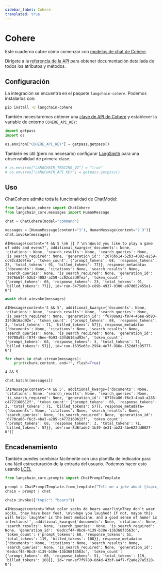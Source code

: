 ```yaml
---
sidebar_label: Cohere
translated: true
---
```


# Cohere

Este cuaderno cubre cómo comenzar con [modelos de chat de Cohere](https://cohere.com/chat).

Dirígete a la [referencia de la API](https://api.python.langchain.com/en/latest/chat_models/langchain_community.chat_models.cohere.ChatCohere.html) para obtener documentación detallada de todos los atributos y métodos.

## Configuración

La integración se encuentra en el paquete `langchain-cohere`. Podemos instalarlos con:

```bash
pip install -U langchain-cohere
```

También necesitaremos obtener una [clave de API de Cohere](https://cohere.com/) y establecer la variable de entorno `COHERE_API_KEY`:

```python
import getpass
import os

os.environ["COHERE_API_KEY"] = getpass.getpass()
```

También es útil (pero no necesario) configurar [LangSmith](https://smith.langchain.com/) para una observabilidad de primera clase.

```python
# os.environ["LANGCHAIN_TRACING_V2"] = "true"
# os.environ["LANGCHAIN_API_KEY"] = getpass.getpass()
```

## Uso

ChatCohere admite toda la funcionalidad de [ChatModel](/docs/modules/model_io/chat/):

```python
from langchain_cohere import ChatCohere
from langchain_core.messages import HumanMessage
```

```python
chat = ChatCohere(model="command")
```

```python
messages = [HumanMessage(content="1"), HumanMessage(content="2 3")]
chat.invoke(messages)
```

```output
AIMessage(content='4 && 5 \n6 || 7 \n\nWould you like to play a game of odds and evens?', additional_kwargs={'documents': None, 'citations': None, 'search_results': None, 'search_queries': None, 'is_search_required': None, 'generation_id': '2076b614-52b3-4082-a259-cc92cd3d9fea', 'token_count': {'prompt_tokens': 68, 'response_tokens': 23, 'total_tokens': 91, 'billed_tokens': 77}}, response_metadata={'documents': None, 'citations': None, 'search_results': None, 'search_queries': None, 'is_search_required': None, 'generation_id': '2076b614-52b3-4082-a259-cc92cd3d9fea', 'token_count': {'prompt_tokens': 68, 'response_tokens': 23, 'total_tokens': 91, 'billed_tokens': 77}}, id='run-3475e0c8-c89b-4937-9300-e07d652455e1-0')
```

```python
await chat.ainvoke(messages)
```

```output
AIMessage(content='4 && 5', additional_kwargs={'documents': None, 'citations': None, 'search_results': None, 'search_queries': None, 'is_search_required': None, 'generation_id': 'f0708a92-f874-46ee-9b93-334d616ad92e', 'token_count': {'prompt_tokens': 68, 'response_tokens': 3, 'total_tokens': 71, 'billed_tokens': 57}}, response_metadata={'documents': None, 'citations': None, 'search_results': None, 'search_queries': None, 'is_search_required': None, 'generation_id': 'f0708a92-f874-46ee-9b93-334d616ad92e', 'token_count': {'prompt_tokens': 68, 'response_tokens': 3, 'total_tokens': 71, 'billed_tokens': 57}}, id='run-1635e63e-2994-4e7f-986e-152ddfc95777-0')
```

```python
for chunk in chat.stream(messages):
    print(chunk.content, end="", flush=True)
```

```output
4 && 5
```

```python
chat.batch([messages])
```

```output
[AIMessage(content='4 && 5', additional_kwargs={'documents': None, 'citations': None, 'search_results': None, 'search_queries': None, 'is_search_required': None, 'generation_id': '6770ca86-f6c3-4ba3-a285-c4772160612f', 'token_count': {'prompt_tokens': 68, 'response_tokens': 3, 'total_tokens': 71, 'billed_tokens': 57}}, response_metadata={'documents': None, 'citations': None, 'search_results': None, 'search_queries': None, 'is_search_required': None, 'generation_id': '6770ca86-f6c3-4ba3-a285-c4772160612f', 'token_count': {'prompt_tokens': 68, 'response_tokens': 3, 'total_tokens': 71, 'billed_tokens': 57}}, id='run-8d6fade2-1b39-4e31-ab23-4be622dd0027-0')]
```

## Encadenamiento

También puedes combinar fácilmente con una plantilla de indicador para una fácil estructuración de la entrada del usuario. Podemos hacer esto usando [LCEL](/docs/expression_language)

```python
from langchain_core.prompts import ChatPromptTemplate

prompt = ChatPromptTemplate.from_template("Tell me a joke about {topic}")
chain = prompt | chat
```

```python
chain.invoke({"topic": "bears"})
```

```output
AIMessage(content='What color socks do bears wear?\n\nThey don’t wear socks, they have bear feet. \n\nHope you laughed! If not, maybe this will help: laughter is the best medicine, and a good sense of humor is infectious!', additional_kwargs={'documents': None, 'citations': None, 'search_results': None, 'search_queries': None, 'is_search_required': None, 'generation_id': '6edccf44-9bc8-4139-b30e-13b368f3563c', 'token_count': {'prompt_tokens': 68, 'response_tokens': 51, 'total_tokens': 119, 'billed_tokens': 108}}, response_metadata={'documents': None, 'citations': None, 'search_results': None, 'search_queries': None, 'is_search_required': None, 'generation_id': '6edccf44-9bc8-4139-b30e-13b368f3563c', 'token_count': {'prompt_tokens': 68, 'response_tokens': 51, 'total_tokens': 119, 'billed_tokens': 108}}, id='run-ef7f9789-0d4d-43bf-a4f7-f2a0e27a5320-0')
```

